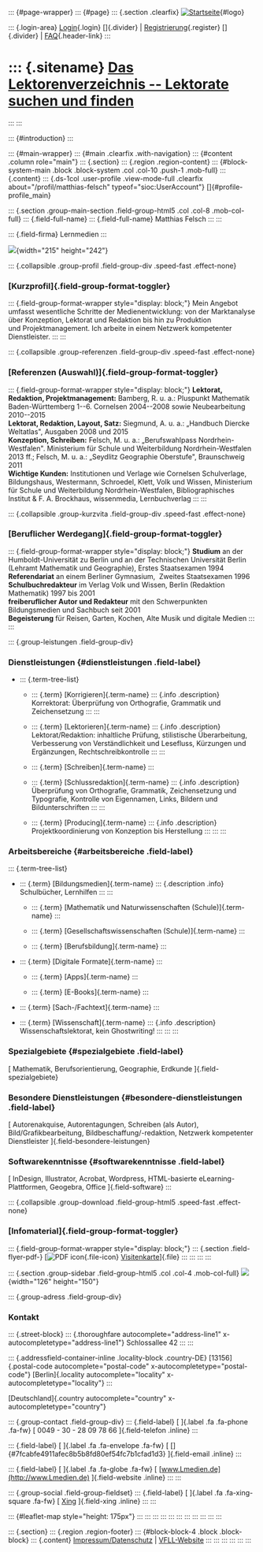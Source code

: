 ::: {#page-wrapper}
::: {#page}
::: {.section .clearfix}
[![Startseite](https://www.lektoren.de/sites/default/files/VfLL_logo.jpg)](/ "Startseite"){#logo}

::: {.login-area}
[Login](/user){.login} []{.divider} \|
[Registrierung](/user/register){.register} []{.divider} \|
[FAQ](/faq-page){.header-link}
:::

::: {.sitename}
[Das Lektorenverzeichnis -- Lektorate suchen und finden](/ "Startseite")
========================================================================
:::
:::

::: {#introduction}
:::

::: {#main-wrapper}
::: {#main .clearfix .with-navigation}
::: {#content .column role="main"}
::: {.section}
::: {.region .region-content}
::: {#block-system-main .block .block-system .col .col-10 .push-1 .mob-full}
::: {.content}
::: {.ds-1col .user-profile .view-mode-full .clearfix about="/profil/matthias-felsch" typeof="sioc:UserAccount"}
[]{#profile-profile_main}

::: {.section .group-main-section .field-group-html5 .col .col-8 .mob-col-full}
::: {.field-full-name}
::: {.field-full-name}
Matthias Felsch
:::
:::

::: {.field-firma}
Lernmedien
:::

![](https://www.lektoren.de/sites/default/files/styles/profile-image-full/public/users/profile_img/m2.jpeg?itok=6uOsRUCp){width="215"
height="242"}

::: {.collapsible .group-profil .field-group-div .speed-fast .effect-none}
### [Kurzprofil]{.field-group-format-toggler}

::: {.field-group-format-wrapper style="display: block;"}
Mein Angebot umfasst wesentliche Schritte der Medienentwicklung: von der
Marktanalyse über Konzeption, Lektorat und Redaktion bis hin zu
Produktion und Projektmanagement. Ich arbeite in einem Netzwerk
kompetenter Dienstleister.
:::
:::

::: {.collapsible .group-referenzen .field-group-div .speed-fast .effect-none}
### [Referenzen (Auswahl)]{.field-group-format-toggler}

::: {.field-group-format-wrapper style="display: block;"}
**Lektorat, Redaktion, Projektmanagement:** Bamberg, R. u. a.: Pluspunkt
Mathematik Baden-Württemberg 1--6. Cornelsen 2004--2008 sowie
Neubearbeitung 2010--2015\
**Lektorat, Redaktion, Layout, Satz:** Siegmund, A. u. a.: „Handbuch
Diercke Weltatlas", Ausgaben 2008 und 2015\
**Konzeption, Schreiben:** Felsch, M. u. a.: „Berufswahlpass
Nordrhein-Westfalen". Ministerium für Schule und Weiterbildung
Nordrhein-Westfalen 2013 ff.; Felsch, M. u. a.: „Seydlitz Geographie
Oberstufe", Braunschweig 2011\
**Wichtige Kunden:** Institutionen und Verlage wie Cornelsen
Schulverlage, Bildungshaus, Westermann, Schroedel, Klett, Volk und
Wissen, Ministerium für Schule und Weiterbildung Nordrhein-Westfalen,
Bibliographisches Institut & F. A. Brockhaus, wissenmedia,
Lernbuchverlag
:::
:::

::: {.collapsible .group-kurzvita .field-group-div .speed-fast .effect-none}
### [Beruflicher Werdegang]{.field-group-format-toggler}

::: {.field-group-format-wrapper style="display: block;"}
**Studium** an der Humboldt-Universität zu Berlin und an der Technischen
Universität Berlin (Lehramt Mathematik und Geographie), Erstes
Staatsexamen 1994\
**Referendariat** an einem Berliner Gymnasium,  Zweites Staatsexamen
1996 \
**Schulbuchredakteur** im Verlag Volk und Wissen, Berlin (Redaktion
Mathematik) 1997 bis 2001\
**freiberuflicher Autor und Redakteur** mit den Schwerpunkten
Bildungsmedien und Sachbuch seit 2001\
**Begeisterung** für Reisen, Garten, Kochen, Alte Musik und digitale
Medien
:::
:::

::: {.group-leistungen .field-group-div}
### Dienstleistungen {#dienstleistungen .field-label}

-   ::: {.term-tree-list}
    -   ::: {.term}
        [Korrigieren]{.term-name}
        ::: {.info .description}
        Korrektorat: Überprüfung von Orthografie, Grammatik und
        Zeichensetzung
        :::
        :::

    -   ::: {.term}
        [Lektorieren]{.term-name}
        ::: {.info .description}
        Lektorat/Redaktion: inhaltliche Prüfung, stilistische
        Überarbeitung, Verbesserung von Verständlichkeit und Lesefluss,
        Kürzungen und Ergänzungen, Rechtschreibkontrolle
        :::
        :::

    -   ::: {.term}
        [Schreiben]{.term-name}
        :::

    -   ::: {.term}
        [Schlussredaktion]{.term-name}
        ::: {.info .description}
        Überprüfung von Orthografie, Grammatik, Zeichensetzung und
        Typografie, Kontrolle von Eigennamen, Links, Bildern und
        Bildunterschriften
        :::
        :::

    -   ::: {.term}
        [Producing]{.term-name}
        ::: {.info .description}
        Projektkoordinierung von Konzeption bis Herstellung
        :::
        :::
    :::

### Arbeitsbereiche {#arbeitsbereiche .field-label}

::: {.term-tree-list}
-   ::: {.term}
    [Bildungsmedien]{.term-name}
    ::: {.description .info}
    Schulbücher, Lernhilfen
    :::
    :::

    -   ::: {.term}
        [Mathematik und Naturwissenschaften (Schule)]{.term-name}
        :::

    -   ::: {.term}
        [Gesellschaftswissenschaften (Schule)]{.term-name}
        :::

    -   ::: {.term}
        [Berufsbildung]{.term-name}
        :::

-   ::: {.term}
    [Digitale Formate]{.term-name}
    :::

    -   ::: {.term}
        [Apps]{.term-name}
        :::

    -   ::: {.term}
        [E-Books]{.term-name}
        :::

-   ::: {.term}
    [Sach-/Fachtext]{.term-name}
    :::

-   ::: {.term}
    [Wissenschaft]{.term-name}
    ::: {.info .description}
    Wissenschaftslektorat, kein Ghostwriting!
    :::
    :::
:::

### Spezialgebiete {#spezialgebiete .field-label}

[ Mathematik, Berufsorientierung, Geographie, Erdkunde
]{.field-spezialgebiete}

### Besondere Dienstleistungen {#besondere-dienstleistungen .field-label}

[ Autorenakquise, Autorentagungen, Schreiben (als Autor),
Bild/Grafikbearbeitung, Bildbeschaffung/-redaktion, Netzwerk kompetenter
Dienstleister ]{.field-besondere-leistungen}

### Softwarekenntnisse {#softwarekenntnisse .field-label}

[ InDesign, Illustrator, Acrobat, Wordpress, HTML-basierte
eLearning-Plattformen, Geogebra, Office ]{.field-software}
:::

::: {.collapsible .group-download .field-group-html5 .speed-fast .effect-none}
### [Infomaterial]{.field-group-format-toggler}

::: {.field-group-format-wrapper style="display: block;"}
::: {.section .field-flyer-pdf-}
[![PDF
icon](/modules/file/icons/application-pdf.png "application/pdf"){.file-icon}
[Visitenkarte](https://www.lektoren.de/sites/default/files/profiles/flyer/visitenkarte_felsch_13032014_ohne_beschnitt.pdf "visitenkarte_felsch_13032014_ohne_beschnitt.pdf")]{.file}
:::
:::
:::
:::

::: {.section .group-sidebar .field-group-html5 .col .col-4 .mob-col-full}
![](https://www.lektoren.de/sites/default/files/styles/logo/public/users/profile_logo/logo_kreisrund.png?itok=mRO-LgcX){width="126"
height="150"}

::: {.group-adress .field-group-div}
### Kontakt

::: {.street-block}
::: {.thoroughfare autocomplete="address-line1" x-autocompletetype="address-line1"}
Schlossallee 42
:::
:::

::: {.addressfield-container-inline .locality-block .country-DE}
[13156]{.postal-code autocomplete="postal-code"
x-autocompletetype="postal-code"} [Berlin]{.locality
autocomplete="locality" x-autocompletetype="locality"}
:::

[Deutschland]{.country autocomplete="country"
x-autocompletetype="country"}

::: {.group-contact .field-group-div}
::: {.field-label}
[ ]{.label .fa .fa-phone .fa-fw} [ 0049 - 30 - 28 09 78 66
]{.field-telefon .inline}
:::

::: {.field-label}
[ ]{.label .fa .fa-envelope .fa-fw} [
[]{#7fcabfe4911afec8b5b8fd80ef54fc7b1cfad1d3} ]{.field-email .inline}
:::

::: {.field-label}
[ ]{.label .fa .fa-globe .fa-fw} [
[www.Lmedien.de](http://www.Lmedien.de) ]{.field-website .inline}
:::
:::

::: {.group-social .field-group-fieldset}
::: {.field-label}
[ ]{.label .fa .fa-xing-square .fa-fw} [
[Xing](https://www.xing.com/profile/Matthias_Felsch2) ]{.field-xing
.inline}
:::
:::

::: {#leaflet-map style="height: 175px"}
:::
:::
:::
:::
:::
:::
:::
:::
:::
:::
:::

::: {.section}
::: {.region .region-footer}
::: {#block-block-4 .block .block-block}
::: {.content}
[Impressum/Datenschutz](/impressum) \|
[VFLL-Website](http://www.vfll.de)
:::
:::
:::
:::
:::
:::
